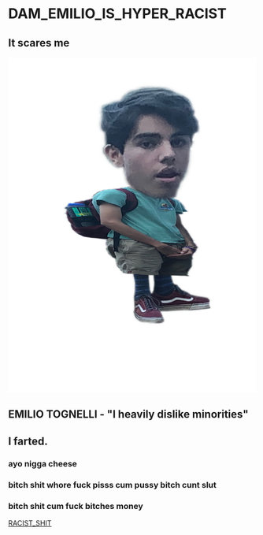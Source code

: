 # DAM_EMILIO_IS_HYPER_RACIST
## It scares me
![BRUH](smallio.png "CUM")
## EMILIO TOGNELLI - "I heavily dislike minorities"
## I farted.
### ayo nigga cheese
### bitch shit whore fuck pisss cum pussy bitch cunt slut 
### bitch shit cum fuck bitches money
[RACIST_SHIT](https://www.youtube.com/watch?v=n9SBTKAIvbg)

